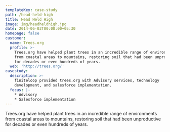```yaml
---
templateKey: case-study
path: /head-held-high
title: Head Held High
image: img/headheldhigh.jpg
date: 2014-06-03T00:00:00+05:30
homepage: false
customer:
  name: Trees.org
  profile: >-
    Trees.org have helped plant trees in an incredible range of environments
    from coastal areas to mountains, restoring soil that had been unproductive
    for decades or even hundreds of years.
  web: 'http://trees.org/'
casestudy:
  description: >-
    finiteloop provided trees.org with Advisory services, technology
    development, and salesforce implementation.
  focus: |-
    * Advisory
    * Salesforce implementation
---
```

Trees.org have helped plant trees in an incredible range of environments from coastal areas to mountains, restoring soil that had been unproductive for decades or even hundreds of years.
